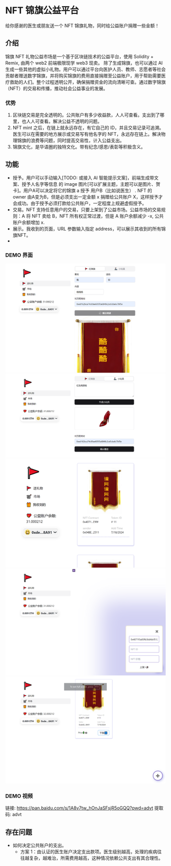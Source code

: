 # NFT 锦旗公益平台
给你感谢的医生或朋友送一个 NFT 锦旗礼物，同时给公益账户捐赠一些金额！

## 介绍
锦旗 NFT 礼物公益市场是一个基于区块链技术的公益平台，使用 Solidity + Remix, 由两个 web2 前端极限现学 web3 现卖。 除了生成锦旗，也可以通过 AI 生成一些其他的虚拟小礼物。用户可以通过平台向医护人员、教师、志愿者等社会贡献者赠送数字锦旗，并将购买锦旗的费用直接捐赠至公益账户，用于帮助需要医疗救助的人们。整个过程透明公开，确保捐赠资金的流向清晰可查。通过数字锦旗（NFT）的交易和传播，推动社会公益事业的发展。

### 优势
1. 区块链交易是完全透明的。公共账户有多少收益款，人人可查看。支出到了哪里，也人人可查看。解决公益不透明的问题。
2. NFT mint 之后，在链上就永远存在，有它自己的 ID，并且交易记录可追溯。医生可以在需要的地方展示或交易写有他名字的 NFT，永远存在链上。解决物理锦旗的浪费等问题，同时提高交易性，计入公益支出。
3. 锦旗文化，是华语圈的独特文化。带有纪念/感恩/表彰等积极含义。

## 功能
- 授予。用户可以手动输入[TODO: 或接入 AI 智能提示文案]，前端生成带文案、授予人名字等信息 的 image 图片[可以扩展主题，主题可以是图片、贺卡]。用户A可以决定将它的锦旗 a 授予 用户B（比如说医生） . NFT 的 owner 由A变为B，但是必须支出一定金额 x 捐赠给公共账户 X，这样授予才会成功。由于授予必须打款给公共账户，一定程度上规避虚假授予。
- 交易。NFT 支持任意用户的交易，只要上架到了公益市场。公益市场的交易规则：A 将 NFT 卖给 B，NFT 所有权正常过渡，但是 A 账户余额减少 -x, 公共账户余额增加 x.
- 展示。我收到的页面，URL 参数输入指定 address，可以展示其收到的所有锦旗NFT。
- 
### DEMO 界面
![1.png](preview/1.png)
![2.png](preview/2.png)
![3.png](preview/3.png)
![4.png](preview/4.png)
![5.png](preview/5.png)


### DEMO 视频
链接: https://pan.baidu.com/s/1A8v7tw_hOnJaSFsjR5oGQQ?pwd=advt 提取码: advt


## 存在问题
- 如何决定公共账户的支出。
    - 方案 1：由认证的医生账户决定支出款项。医生级别越高，处理的疾病往往越复杂，越难治，所需费用越高，这种情况依赖公共支出有其合理性。
